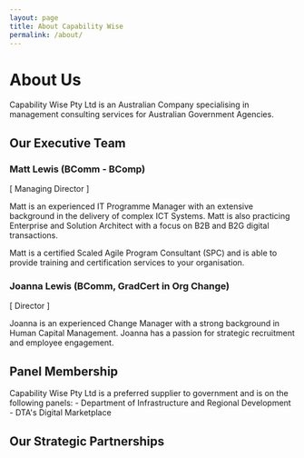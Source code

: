 ```yaml
---
layout: page
title: About Capability Wise
permalink: /about/
---
```


# About Us
Capability Wise Pty Ltd is an Australian Company specialising in management consulting services for Australian Government Agencies.

## Our Executive Team

### Matt Lewis (BComm - BComp)
[ Managing Director ]
 
Matt is an experienced IT Programme Manager with an extensive background in the delivery of complex ICT Systems.  Matt is also practicing Enterprise and Solution Architect with a focus on B2B and B2G digital transactions.

Matt is a certified Scaled Agile Program Consultant (SPC) and is able to provide training and certification services to your organisation.

### Joanna Lewis (BComm, GradCert in Org Change)
[ Director ]
 
Joanna is an experienced Change Manager with a strong background in Human Capital Management.  Joanna has a passion for strategic recruitment and employee engagement.

## Panel Membership
Capability Wise Pty Ltd is a preferred supplier to government and is on the following panels:
    - Department of Infrastructure and Regional Development
    - DTA's Digital Marketplace

## Our Strategic Partnerships
